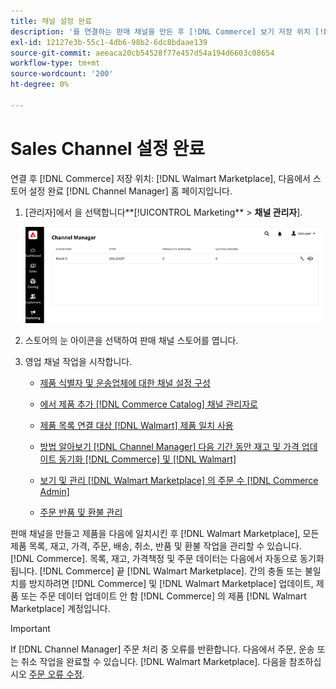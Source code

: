 ```yaml
---
title: 채널 설정 완료
description: '를 연결하는 판매 채널을 만든 후 [!DNL Commerce] 보기 저장 위치 [!DNL Walmart Marketplace]을 클릭하고 채널을 연 다음 채널 구성을 완료합니다. 그런 다음 다음 제품 추가, 목록, 재고, 가격책정 및 주문을 관리하는 프로세스를 시작합니다. [!DNL Channel Manager].'
exl-id: 12127e3b-55c1-4db6-98b2-6dc8bdaae139
source-git-commit: aeeaca20cb54528f77e457d54a194d6603c08654
workflow-type: tm+mt
source-wordcount: '200'
ht-degree: 0%

---
```


# Sales Channel 설정 완료

연결 후 [!DNL Commerce] 저장 위치: [!DNL Walmart Marketplace], 다음에서 스토어 설정 완료 [!DNL Channel Manager] 홈 페이지입니다.

1. [관리자]에서 을 선택합니다**[!UICONTROL Marketing** > **채널 관리자**].

   ![채널 관리자 스토어 관리](assets/channel-manager-setup-first-store.png)

1. 스토어의 눈 아이콘을 선택하여 판매 채널 스토어를 엽니다.

1. 영업 채널 작업을 시작합니다.

   - [제품 식별자 및 운송업체에 대한 채널 설정 구성](settings-overview.md)

   - [에서 제품 추가 [!DNL Commerce Catalog] 채널 관리자로](add-products-to-channel-store.md)

   - [제품 목록 연결 대상 [!DNL Walmart] 제품 일치 사용](connect-listings-to-marketplace.md)

   - [방법 알아보기 [!DNL Channel Manager] 다음 기간 동안 재고 및 가격 업데이트 동기화 [!DNL Commerce] 및 [!DNL Walmart]](inventory-and-price-updates.md)

   - [보기 및 관리 [!DNL Walmart Marketplace] 의 주문 수 [!DNL Commerce Admin]](manage-orders.md)

   - [주문 반품 및 환불 관리](return-refund-orders.md)

판매 채널을 만들고 제품을 다음에 일치시킨 후 [!DNL Walmart Marketplace], 모든 제품 목록, 재고, 가격, 주문, 배송, 취소, 반품 및 환불 작업을 관리할 수 있습니다. [!DNL Commerce]. 목록, 재고, 가격책정 및 주문 데이터는 다음에서 자동으로 동기화됩니다. [!DNL Commerce] 끝 [!DNL Walmart Marketplace]. 간의 충돌 또는 불일치를 방지하려면 [!DNL Commerce] 및 [!DNL Walmart Marketplace] 업데이트, 제품 또는 주문 데이터 업데이트 안 함 [!DNL Commerce] 의 제품 [!DNL Walmart Marketplace] 계정입니다.

>[!IMPORTANT]
>
>If [!DNL Channel Manager] 주문 처리 중 오류를 반환합니다. 다음에서 주문, 운송 또는 취소 작업을 완료할 수 있습니다. [!DNL Walmart Marketplace]. 다음을 참조하십시오 [주문 오류 수정](process-orders.md#fix-order-errors).
